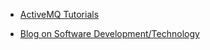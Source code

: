 - <a href="http://lalit-bhatt.blogspot.in/2014/08/activemq-introduction.html">ActiveMQ Tutorials</a>

- <a href="http://lalit-bhatt.blogspot.in">Blog on Software Development/Technology</a>